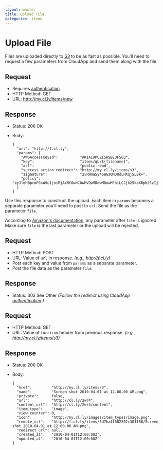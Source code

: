 ```yaml
---
layout: master
title: Upload File
categories: items
---
```


# Upload File

Files are uploaded directly to [S3](http://aws.amazon.com/s3/) to be as fast as possible. You'll need to request a few parameters from CloudApp and send them along with the file.

## Request

- Requires [authentication](/usage/#authentication)
- HTTP Method: GET
- URL: http://my.cl.ly/items/new

## Response

- Status: 200 OK
- Body:

      {
        "url": "http://f.cl.ly",
        "params": {
          "AWSAccessKeyId":          "AKIAIDPUZISHSBEOFS6Q",
          "key":                     "items/qL/${filename}",
          "acl":                     "public-read",
          "success_action_redirect": "http://my.cl.ly/items/s3",
          "signature":               "2vRWmaSy46WGs0MDUdLHAqjSL8k=",
          "policy":                  "eyJleHBpcmF0aW9uIjoiMjAxMC0wNC0wMVQwMDowMDowMFoiLCJjb25kaXRpb25zIjpbeyJidWNrZXQiOiJsaW5lYnJlYWstdGVzdCJ9LHsiYWNsIjoicHVibGljLXJlYWQifSx7InN1Y2Nlc3NfYWN0aW9uX3JlZGlyZWN0IjoiaHR0cDovL215LmNsb3VkYXBwLmxvY2FsL3VwbG9hZHMvczMifSxbInN0YXJ0cy13aXRoIiwiJGtleSIsInVwbG9hZHMvcUwvIl1dfQ=="
        }
      }

Use this response to construct the upload. Each item in `params` becomes a separate parameter you'll need to post to `url`. Send the file as the parameter `file`.

According to [Amazon's documentation](http://developer.amazonwebservices.com/connect/entry.jspa?externalID=1434), any parameter after `file` is ignored. Make sure `file` is the last parameter or the upload will be rejected.

## Request

- HTTP Method: POST
- URL: Value of `url` in response. _(e.g., http://f.cl.ly)_
- Post each key and value from `params` as a separate parameter.
- Post the file data as the parameter `file`.

## Response

- Status: 303 See Other *(Follow the redirect using CloudApp [authentication](/usage/#authentication).)*

## Request

- HTTP Method: GET
- URL: Value of `Location` header from previous response. _(e.g., http://my.cl.ly/items/s3)_

## Response

- Status: 200 OK
- Body:

      {
        "href":         "http://my.cl.ly/items/3",
        "name":         "Screen shot 2010-04-01 at 12.00.00 AM.png",
        "private":      false,
        "url":          "http://cl.ly/2wr4",
        "content_url":  "http://cl.ly/2wr4/content",
        "item_type":    "image",
        "view_counter": 0,
        "icon":         "http://my.cl.ly/images/item_types/image.png",
        "remote_url":   "http://f.cl.ly/items/3d7ba41682802c301150/Screen shot 2010-04-01 at 12.00.00 AM.png",
        "redirect_url": null,
        "created_at":   "2010-04-01T12:00:00Z",
        "updated_at":   "2010-04-01T12:00:00Z"
      }
